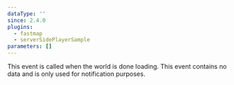 ```yaml
---
dataType: ''
since: 2.4.0
plugins:
  - fastmap
  - serverSidePlayerSample
parameters: []
---
```


This event is called when the world is done loading. This event contains no data and is only used for notification purposes.
